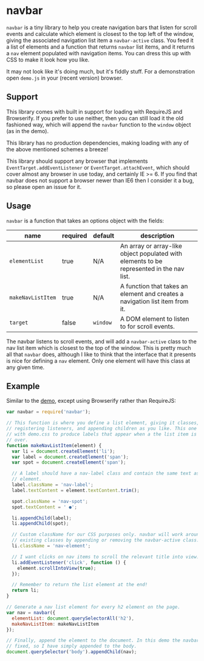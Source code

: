 # navbar

`navbar` is a tiny library to help you create navigation bars that listen for
scroll events and calculate which element is closest to the top left of the
window, giving the associated navigation list item a `navbar-active` class.
You feed it a list of elements and a function that returns `navbar` list items,
and it returns a `nav` element populated with navigation items. You can dress
this up with CSS to make it look how you like.

It may not look like it's doing much, but it's fiddly stuff. For a demonstration
open `demo.js` in your (recent version) browser.

## Support

This library comes with built in support for loading with RequireJS and
Browserify. If you prefer to use neither, then you can still load it the old
fashioned way, which will append the `navbar` function to the `window` object
(as in the demo).

This library has no production dependencies, making loading with any of the
above mentioned schemes a breeze!

This library should support any browser that implements
`EventTarget.addEventListener` or `EventTarget.attachEvent`, which should cover
almost any browser in use today, and certainly IE >= 6. If you find that navbar
does not support a browser newer than IE6 then I consider it a bug, so please
open an issue for it.

## Usage

`navbar` is a function that takes an options object with the fields:

| name | required | default | description |
| ---- | -------- | ------- | ----------- |
| `elementList` | true | N/A | An array or array-like object populated with elements to be represented in the nav list. |
| `makeNavListItem` | true | N/A | A function that takes an element and creates a navigation list item from it. |
| `target` | false | `window` | A DOM element to listen to for scroll events. |

The navbar listens to scroll events, and will add a `navbar-active` class to the
nav list item which is closest to the top of the window. This is pretty much all
that `navbar` does, although I like to think that the interface that it presents
is nice for defining a `nav` element. Only one element will have this class at
any given time.

## Example

Similar to the [demo](/demo), except using Browserify rather than RequireJS:

```javascript
var navbar = require('navbar');

// This function is where you define a list element, giving it classes,
// registering listeners, and appending children as you like. This one couples
// with demo.css to produce labels that appear when a the list item is hovered
// over.
function makeNavListItem(element) {
  var li = document.createElement('li');
  var label = document.createElement('span');
  var spot = document.createElement('span');

  // A label should have a nav-label class and contain the same text as the
  // element.
  label.className = 'nav-label';
  label.textContent = element.textContent.trim();

  spot.className = 'nav-spot';
  spot.textContent = ' ●';

  li.appendChild(label);
  li.appendChild(spot);

  // Custom className for our CSS purposes only. navbar will work around
  // existing classes by appending or removing the navbar-active class.
  li.className = 'nav-element';

  // I want clicks on nav items to scroll the relevant title into view.
  li.addEventListener('click', function () {
    element.scrollIntoView(true);
  });

  // Remember to return the list element at the end!
  return li;
}

// Generate a nav list element for every h2 element on the page.
var nav = navbar({
  elementList: document.querySelectorAll('h2'),
  makeNavListItem: makeNavListItem
});

// Finally, append the element to the document. In this demo the navbar is
// fixed, so I have simply appended to the body.
document.querySelector('body').appendChild(nav);
```
